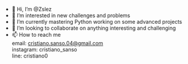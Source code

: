 - 👋 Hi, I’m @Zslez
- 👀 I’m interested in new challenges and problems
- 🌱 I’m currently mastering Python working on some advanced projects
- 💞️ I’m looking to collaborate on anything interesting and challenging
- 📫 How to reach me  
  email: cristiano.sanso.04@gmail.com  
  instagram: cristiano_sanso  
  line: cristiano0

<!---
Zslez/Zslez is a ✨ special ✨ repository because its `README.md` (this file) appears on your GitHub profile.
You can click the Preview link to take a look at your changes.
--->
